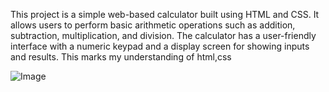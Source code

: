 This project is a simple web-based calculator built using HTML and CSS. 
It allows users to perform basic arithmetic operations such as addition, subtraction, multiplication, and division. 
The calculator has a user-friendly interface with a numeric keypad and a display screen for showing inputs and results.
This marks my understanding of html,css

![Image](https://github.com/user-attachments/assets/15942913-a715-44e7-a0b1-1effaa63ef1c)

